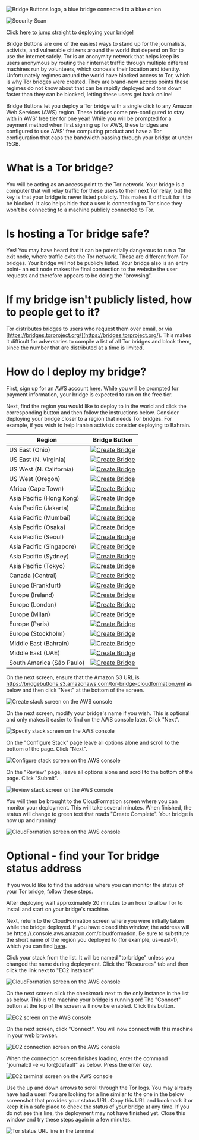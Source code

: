 ![Bridge Buttons logo, a blue bridge connected to a blue onion](bb_transparent.png)

![Security Scan](https://github.com/kevinl95/BridgeButtons/actions/workflows/main.yml/badge.svg)

[Click here to jump straight to deploying your bridge!](#how-do-i-deploy-my-bridge)

Bridge Buttons are one of the easiest ways to stand up for the journalists, activists, and vulnerable citizens around the world that depend on Tor to use the internet safely. Tor is an anonymity network that helps keep its users anonymous by routing their internet traffic through multiple different machines run by volunteers, which conceals their location and identity. Unfortunately regimes around the world have blocked access to Tor, which is why Tor bridges were created. They are brand-new access points these regimes do not know about that can be rapidly deployed and torn down faster than they can be blocked, letting these users get back online!

Bridge Buttons let you deploy a Tor bridge with a single click to any Amazon Web Services (AWS) region. These bridges come pre-configured to stay with in AWS' free tier for one year! While you will be prompted for a payment method when first signing up for AWS, these bridges are configured to use AWS' free computing product and have a Tor configuration that caps the bandwidth passing through your bridge at under 15GB.

# What is a Tor bridge?

You will be acting as an access point to the Tor network. Your bridge is a computer that will relay traffic for these users to their next Tor relay, but the key is that your bridge is never listed publicly. This makes it difficult for it to be blocked. It also helps hide that a user is connecting to Tor since they won't be connecting to a machine publicly connected to Tor.

# Is hosting a Tor bridge safe?

Yes! You may have heard that it can be potentially dangerous to run a Tor exit node, where traffic exits the Tor network. These are different from Tor bridges. Your bridge will not be publicly listed. Your bridge also is an entry point- an exit node makes the final connection to the website the user requests and therefore appears to be doing the "browsing".

# If my bridge isn't publicly listed, how to people get to it?

Tor distributes bridges to users who request them over email, or via [https://bridges.torproject.org/](https://bridges.torproject.org/). This makes it difficult for adversaries to compile a list of all Tor bridges and block them, since the number that are distributed at a time is limited.

# How do I deploy my bridge?

First, sign up for an AWS account [here](https://portal.aws.amazon.com/billing/signup#/start/email). While you will be prompted for payment information, your bridge is expected to run on the free tier.

Next, find the region you would like to deploy to in the world and click the corresponding button and then follow the instructions below. Consider deploying your bridge closer to a region that needs Tor bridges. For example, if you wish to help Iranian activists consider deploying to Bahrain.

| Region | Bridge Button |
|--------|---------------|
| US East (Ohio)       | [![Create Bridge](https://s3.amazonaws.com/cloudformation-examples/cloudformation-launch-stack.png)](https://console.aws.amazon.com/cloudformation/home?region=us-east-2#/stacks/new?stackName=torbridge&templateURL=https://bridgebuttons.s3.amazonaws.com/tor-bridge-cloudformation.yml)              |
| US East (N. Virginia)       | [![Create Bridge](https://s3.amazonaws.com/cloudformation-examples/cloudformation-launch-stack.png)](https://console.aws.amazon.com/cloudformation/home?region=us-east-1#/stacks/new?stackName=torbridge&templateURL=https://bridgebuttons.s3.amazonaws.com/tor-bridge-cloudformation.yml)                   |
| US West (N. California)       | [![Create Bridge](https://s3.amazonaws.com/cloudformation-examples/cloudformation-launch-stack.png)](https://console.aws.amazon.com/cloudformation/home?region=us-west-1#/stacks/new?stackName=torbridge&templateURL=https://bridgebuttons.s3.amazonaws.com/tor-bridge-cloudformation.yml)              |
| US West (Oregon)       | [![Create Bridge](https://s3.amazonaws.com/cloudformation-examples/cloudformation-launch-stack.png)](https://console.aws.amazon.com/cloudformation/home?region=us-west-2#/stacks/new?stackName=torbridge&templateURL=https://bridgebuttons.s3.amazonaws.com/tor-bridge-cloudformation.yml)              |
| Africa (Cape Town)       | [![Create Bridge](https://s3.amazonaws.com/cloudformation-examples/cloudformation-launch-stack.png)](https://console.aws.amazon.com/cloudformation/home?region=af-south-1#/stacks/new?stackName=torbridge&templateURL=https://bridgebuttons.s3.amazonaws.com/tor-bridge-cloudformation.yml)              |
| Asia Pacific (Hong Kong)       | [![Create Bridge](https://s3.amazonaws.com/cloudformation-examples/cloudformation-launch-stack.png)](https://console.aws.amazon.com/cloudformation/home?region=ap-east-1#/stacks/new?stackName=torbridge&templateURL=https://bridgebuttons.s3.amazonaws.com/tor-bridge-cloudformation.yml)              |
| Asia Pacific (Jakarta)       | [![Create Bridge](https://s3.amazonaws.com/cloudformation-examples/cloudformation-launch-stack.png)](https://console.aws.amazon.com/cloudformation/home?region=ap-southeast-3#/stacks/new?stackName=torbridge&templateURL=https://bridgebuttons.s3.amazonaws.com/tor-bridge-cloudformation.yml)              |
| Asia Pacific (Mumbai)       | [![Create Bridge](https://s3.amazonaws.com/cloudformation-examples/cloudformation-launch-stack.png)](https://console.aws.amazon.com/cloudformation/home?region=ap-south-1#/stacks/new?stackName=torbridge&templateURL=https://bridgebuttons.s3.amazonaws.com/tor-bridge-cloudformation.yml)              |
| Asia Pacific (Osaka)       | [![Create Bridge](https://s3.amazonaws.com/cloudformation-examples/cloudformation-launch-stack.png)](https://console.aws.amazon.com/cloudformation/home?region=ap-northeast-3#/stacks/new?stackName=torbridge&templateURL=https://bridgebuttons.s3.amazonaws.com/tor-bridge-cloudformation.yml)              |
| Asia Pacific (Seoul)       | [![Create Bridge](https://s3.amazonaws.com/cloudformation-examples/cloudformation-launch-stack.png)](https://console.aws.amazon.com/cloudformation/home?region=ap-northeast-2#/stacks/new?stackName=torbridge&templateURL=https://bridgebuttons.s3.amazonaws.com/tor-bridge-cloudformation.yml)              |
| Asia Pacific (Singapore)       | [![Create Bridge](https://s3.amazonaws.com/cloudformation-examples/cloudformation-launch-stack.png)](https://console.aws.amazon.com/cloudformation/home?region=ap-southeast-1#/stacks/new?stackName=torbridge&templateURL=https://bridgebuttons.s3.amazonaws.com/tor-bridge-cloudformation.yml)              |
| Asia Pacific (Sydney)       | [![Create Bridge](https://s3.amazonaws.com/cloudformation-examples/cloudformation-launch-stack.png)](https://console.aws.amazon.com/cloudformation/home?region=ap-southeast-2#/stacks/new?stackName=torbridge&templateURL=https://bridgebuttons.s3.amazonaws.com/tor-bridge-cloudformation.yml)              |
| Asia Pacific (Tokyo)       | [![Create Bridge](https://s3.amazonaws.com/cloudformation-examples/cloudformation-launch-stack.png)](https://console.aws.amazon.com/cloudformation/home?region=ap-northeast-1#/stacks/new?stackName=torbridge&templateURL=https://bridgebuttons.s3.amazonaws.com/tor-bridge-cloudformation.yml)              |
| Canada (Central)       | [![Create Bridge](https://s3.amazonaws.com/cloudformation-examples/cloudformation-launch-stack.png)](https://console.aws.amazon.com/cloudformation/home?region=ca-central-1#/stacks/new?stackName=torbridge&templateURL=https://bridgebuttons.s3.amazonaws.com/tor-bridge-cloudformation.yml)              |
| Europe (Frankfurt)       | [![Create Bridge](https://s3.amazonaws.com/cloudformation-examples/cloudformation-launch-stack.png)](https://console.aws.amazon.com/cloudformation/home?region=eu-central-1#/stacks/new?stackName=torbridge&templateURL=https://bridgebuttons.s3.amazonaws.com/tor-bridge-cloudformation.yml)              |
| Europe (Ireland)       | [![Create Bridge](https://s3.amazonaws.com/cloudformation-examples/cloudformation-launch-stack.png)](https://console.aws.amazon.com/cloudformation/home?region=eu-west-1#/stacks/new?stackName=torbridge&templateURL=https://bridgebuttons.s3.amazonaws.com/tor-bridge-cloudformation.yml)              |
| Europe (London)       | [![Create Bridge](https://s3.amazonaws.com/cloudformation-examples/cloudformation-launch-stack.png)](https://console.aws.amazon.com/cloudformation/home?region=eu-west-2#/stacks/new?stackName=torbridge&templateURL=https://bridgebuttons.s3.amazonaws.com/tor-bridge-cloudformation.yml)              |
| Europe (Milan)       | [![Create Bridge](https://s3.amazonaws.com/cloudformation-examples/cloudformation-launch-stack.png)](https://console.aws.amazon.com/cloudformation/home?region=eu-south-1#/stacks/new?stackName=torbridge&templateURL=https://bridgebuttons.s3.amazonaws.com/tor-bridge-cloudformation.yml)              |
| Europe (Paris)       | [![Create Bridge](https://s3.amazonaws.com/cloudformation-examples/cloudformation-launch-stack.png)](https://console.aws.amazon.com/cloudformation/home?region=eu-west-3#/stacks/new?stackName=torbridge&templateURL=https://bridgebuttons.s3.amazonaws.com/tor-bridge-cloudformation.yml)              |
| Europe (Stockholm)       | [![Create Bridge](https://s3.amazonaws.com/cloudformation-examples/cloudformation-launch-stack.png)](https://console.aws.amazon.com/cloudformation/home?region=eu-north-1#/stacks/new?stackName=torbridge&templateURL=https://bridgebuttons.s3.amazonaws.com/tor-bridge-cloudformation.yml)              |
| Middle East (Bahrain)       | [![Create Bridge](https://s3.amazonaws.com/cloudformation-examples/cloudformation-launch-stack.png)](https://console.aws.amazon.com/cloudformation/home?region=me-south-1#/stacks/new?stackName=torbridge&templateURL=https://bridgebuttons.s3.amazonaws.com/tor-bridge-cloudformation.yml)              |
| Middle East (UAE)       | [![Create Bridge](https://s3.amazonaws.com/cloudformation-examples/cloudformation-launch-stack.png)](https://console.aws.amazon.com/cloudformation/home?region=me-central-1#/stacks/new?stackName=torbridge&templateURL=https://bridgebuttons.s3.amazonaws.com/tor-bridge-cloudformation.yml)              |
| South America (São Paulo)       | [![Create Bridge](https://s3.amazonaws.com/cloudformation-examples/cloudformation-launch-stack.png)](https://console.aws.amazon.com/cloudformation/home?region=sa-east-1#/stacks/new?stackName=torbridge&templateURL=https://bridgebuttons.s3.amazonaws.com/tor-bridge-cloudformation.yml)              |

On the next screen, ensure that the Amazon S3 URL is https://bridgebuttons.s3.amazonaws.com/tor-bridge-cloudformation.yml as below and then click "Next" at the bottom of the screen.

![Create stack screen on the AWS console](createstack.PNG)

On the next screen, modify your bridge's name if you wish. This is optional and only makes it easier to find on the AWS console later. Click "Next".

![Specify stack screen on the AWS console](specifystack.PNG)

On the "Configure Stack" page leave all options alone and scroll to the bottom of the page. Click "Next".

![Configure stack screen on the AWS console](configurestack.PNG)

On the "Review" page, leave all options alone and scroll to the bottom of the page. Click "Submit".

![Review stack screen on the AWS console](review.PNG)

You will then be brought to the CloudFormation screen where you can monitor your deployment. This will take several minutes. When finished, the status will change to green text that reads "Create Complete". Your bridge is now up and running!

![CloudFormation screen on the AWS console](inprogress.PNG)

# Optional - find your Tor bridge status address

If you would like to find the address where you can monitor the status of your Tor bridge, follow these steps.

After deploying wait approximately 20 minutes to an hour to allow Tor to install and start on your bridge's machine.

Next, return to the CloudFormation screen where you were initially taken while the bridge deployed. If you have closed this window, the address will be https://<your deployment region>.console.aws.amazon.com/cloudformation. Be sure to substitute the short name of the region you deployed to (for example, us-east-1), which you can find [here](https://docs.aws.amazon.com/AmazonRDS/latest/UserGuide/Concepts.RegionsAndAvailabilityZones.html).

Click your stack from the list. It will be named "torbridge" unless you changed the name during deployment. Click the "Resources" tab and then click the link next to "EC2 Instance".

![CloudFormation screen on the AWS console](output.PNG)

On the next screen click the checkmark next to the only instance in the list as below. This is the machine your bridge is running on! The "Connect" button at the top of the screen will now be enabled. Click this button.

![EC2 screen on the AWS console](connect.PNG)

On the next screen, click "Connect". You will now connect with this machine in your web browser.

![EC2 connection screen on the AWS console](connect2.PNG)

When the connection screen finishes loading, enter the command "journalctl -e -u tor@default" as below. Press the enter key.

![EC2 terminal screen on the AWS console](command.PNG)

Use the up and down arrows to scroll through the Tor logs. You may already have had a user! You are looking for a line similar to the one in the below screenshot that provides your status URL. Copy this URL and bookmark it or keep it in a safe place to check the status of your bridge at any time. If you do not see this line, the deployment may not have finished yet. Close this window and try these steps again in a few minutes.

![Tor status URL line in the terminal](address.PNG)